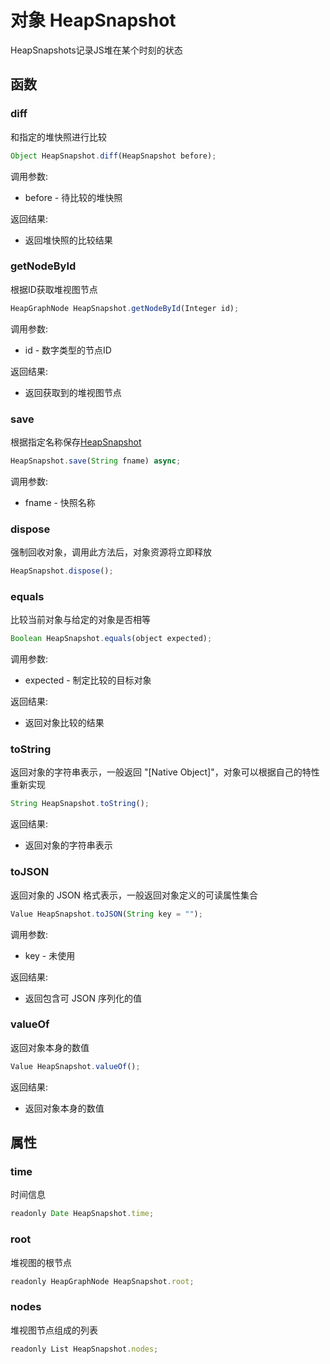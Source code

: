 # 对象 HeapSnapshot
HeapSnapshots记录JS堆在某个时刻的状态

## 函数
        
### diff
和指定的堆快照进行比较
```JavaScript
Object HeapSnapshot.diff(HeapSnapshot before);
```

调用参数:
* before - 待比较的堆快照

返回结果:
* 返回堆快照的比较结果

### getNodeById
根据ID获取堆视图节点
```JavaScript
HeapGraphNode HeapSnapshot.getNodeById(Integer id);
```

调用参数:
* id - 数字类型的节点ID

返回结果:
* 返回获取到的堆视图节点

### save
根据指定名称保存[HeapSnapshot](/docs/manual/object/ifs/heapsnapshot.md.html)
```JavaScript
HeapSnapshot.save(String fname) async;
```

调用参数:
* fname - 快照名称

### dispose
强制回收对象，调用此方法后，对象资源将立即释放
```JavaScript
HeapSnapshot.dispose();
```

### equals
比较当前对象与给定的对象是否相等
```JavaScript
Boolean HeapSnapshot.equals(object expected);
```

调用参数:
* expected - 制定比较的目标对象

返回结果:
* 返回对象比较的结果

### toString
返回对象的字符串表示，一般返回 "[Native Object]"，对象可以根据自己的特性重新实现
```JavaScript
String HeapSnapshot.toString();
```

返回结果:
* 返回对象的字符串表示

### toJSON
返回对象的 JSON 格式表示，一般返回对象定义的可读属性集合
```JavaScript
Value HeapSnapshot.toJSON(String key = "");
```

调用参数:
* key - 未使用

返回结果:
* 返回包含可 JSON 序列化的值

### valueOf
返回对象本身的数值
```JavaScript
Value HeapSnapshot.valueOf();
```

返回结果:
* 返回对象本身的数值

## 属性
        
### time
时间信息
```JavaScript
readonly Date HeapSnapshot.time;
```

### root
堆视图的根节点
```JavaScript
readonly HeapGraphNode HeapSnapshot.root;
```

### nodes
堆视图节点组成的列表
```JavaScript
readonly List HeapSnapshot.nodes;
```

